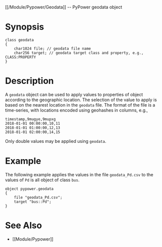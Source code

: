 [[/Module/Pypower/Geodata]] -- PyPower geodata object

# Synopsis

~~~
class geodata 
{
    char1024 file; // geodata file name
    char256 target; // geodata target class and property, e.g., CLASS:PROPERTY
}
~~~

# Description

A `geodata` object can be used to apply values to properties of object
according to the geographic location. The selection of the value to apply is
based on the nearest location in the `geodata` file. The format of the file
is a time-series, with locations encoded using geohashes in columns, e.g.,

~~~
timestamp,9mugye,9mupxg
2018-01-01 00:00:00,10,11
2018-01-01 01:00:00,12,13
2018-01-01 02:00:00,14,15
~~~

Only double values may be applied using `geodata`.

# Example

The following example applies the values in the file `geodata_Pd.csv` to the
values of `Pd` is all object of class `bus`.

~~~
object pypower.geodata
{
    file "geodata_Pd.csv";
    target "bus::Pd";
}
~~~

# See Also

* [[Module/Pypower]]
